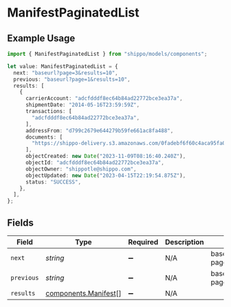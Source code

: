 # ManifestPaginatedList

## Example Usage

```typescript
import { ManifestPaginatedList } from "shippo/models/components";

let value: ManifestPaginatedList = {
  next: "baseurl?page=3&results=10",
  previous: "baseurl?page=1&results=10",
  results: [
    {
      carrierAccount: "adcfdddf8ec64b84ad22772bce3ea37a",
      shipmentDate: "2014-05-16T23:59:59Z",
      transactions: [
        "adcfdddf8ec64b84ad22772bce3ea37a",
      ],
      addressFrom: "d799c2679e644279b59fe661ac8fa488",
      documents: [
        "https://shippo-delivery.s3.amazonaws.com/0fadebf6f60c4aca95fa01bcc59c79ae.pdf?Signature=tlQU3RECwdHUQJQadwqg5bAzGFQ%3D&Expires=1402803835&AWSAccessKeyId=AKIAJTHP3LLFMYAWALIA",
      ],
      objectCreated: new Date("2023-11-09T08:16:40.240Z"),
      objectId: "adcfdddf8ec64b84ad22772bce3ea37a",
      objectOwner: "shippotle@shippo.com",
      objectUpdated: new Date("2023-04-15T22:19:54.875Z"),
      status: "SUCCESS",
    },
  ],
};
```

## Fields

| Field                                                        | Type                                                         | Required                                                     | Description                                                  | Example                                                      |
| ------------------------------------------------------------ | ------------------------------------------------------------ | ------------------------------------------------------------ | ------------------------------------------------------------ | ------------------------------------------------------------ |
| `next`                                                       | *string*                                                     | :heavy_minus_sign:                                           | N/A                                                          | baseurl?page=3&results=10                                    |
| `previous`                                                   | *string*                                                     | :heavy_minus_sign:                                           | N/A                                                          | baseurl?page=1&results=10                                    |
| `results`                                                    | [components.Manifest](../../models/components/manifest.md)[] | :heavy_minus_sign:                                           | N/A                                                          |                                                              |